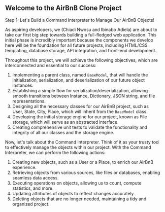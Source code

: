 ## Welcome to the AirBnB Clone Project

Step 1: Let's Build a Command Interpreter to Manage Our AirBnB Objects!

 As aspiring developers, we (Chiadi Nwosu and Ibinabo Adiela) are about to take our first big step towards building a full-fledged web application. This initial phase is incredibly important because the components we develop here will be the foundation for all future projects, including HTML/CSS templating, database storage, API integration, and front-end development.

Throughout this project, we will achieve the following objectives, which are interconnected and essential to our success:

1. Implementing a parent class, named `BaseModel`, that will handle the initialization, serialization, and deserialization of our future object instances.
2. Establishing a simple flow for serialization/deserialization, allowing smooth transitions between Instance, Dictionary, JSON string, and file representations.
3. Designing all the necessary classes for our AirBnB project, such as User, State, City, Place, which will inherit from the `BaseModel` class.
4. Developing the initial storage engine for our project, known as File storage, which will serve as an abstracted interface.
5. Creating comprehensive unit tests to validate the functionality and integrity of all our classes and the storage engine.

Now, let's talk about the Command Interpreter. Think of it as your trusty tool to effectively manage the objects within our project. With the Command Interpreter, we can perform the following actions:

1. Creating new objects, such as a User or a Place, to enrich our AirBnB experience.
2. Retrieving objects from various sources, like files or databases, enabling seamless data access.
3. Executing operations on objects, allowing us to count, compute statistics, and more.
4. Updating attributes of objects to reflect changes accurately.
5. Deleting objects that are no longer needed, maintaining a tidy and organized project.

